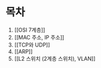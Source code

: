 # 목차
   
1. [[OSI 7계층]]
2. [[MAC 주소, IP 주소]]
3. [[TCP와 UDP]]
4. [[ARP]]
5. [[L2 스위치 (2계층 스위치), VLAN]]


